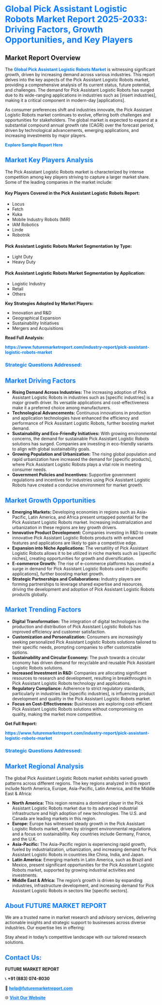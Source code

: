 <h1 style="color: #007BFF;">Global Pick Assistant Logistic Robots Market Report 2025-2033: Driving Factors, Growth Opportunities, and Key Players</h1>

<section id="overview">
<h2>Market Report Overview</h2>
<p>The <a href="https://www.futuremarketreport.com/industry-report/pick-assistant-logistic-robots-market" style="color: #007BFF; text-decoration: none;"><strong>Global Pick Assistant Logistic Robots Market</strong></a> is witnessing significant growth, driven by increasing demand across various industries. This report delves into the key aspects of the Pick Assistant Logistic Robots market, providing a comprehensive analysis of its current status, future potential, and challenges. The demand for Pick Assistant Logistic Robots has surged due to its wide-ranging applications in industries such as [insert industries], making it a critical component in modern-day [applications].</p>
<p>As consumer preferences shift and industries innovate, the Pick Assistant Logistic Robots market continues to evolve, offering both challenges and opportunities for stakeholders. The global market is expected to expand at a substantial compound annual growth rate (CAGR) over the forecast period, driven by technological advancements, emerging applications, and increasing investments by major players.</p>
</section>

<section id="overview">
<p><a href="https://www.futuremarketreport.com/request-sample/reportId=110034" style="color: #007BFF; text-decoration: none;"><strong>Explore Sample Report Here</strong></a></p>
</section>

<section id="key-players">
<h2 style="color: #007BFF;">Market Key Players Analysis</h2>
<p>The Pick Assistant Logistic Robots market is characterized by intense competition among key players striving to capture a larger market share. Some of the leading companies in the market include:</p>
<h4>Key Players Covered in the Pick Assistant Logistic Robots Report:</h4>
<ul><li>Locus</li><li>Fetch</li><li>Kuka</li><li>Mobile Industry Robots (MiR)</li><li>IAM Robotics</li><li>Linde</li><li>Robotnik</li></ul>
<h4>Pick Assistant Logistic Robots Market Segmentation by Type:</h4>
<ul><li>Light Duty</li><li>Heavy Duty</li></ul>

<h4>Pick Assistant Logistic Robots Market Segmentation by Application:</h4>
<ul><li>Logistic Industry</li><li>Retail</li><li>Others</li></ul>
<p><strong>Key Strategies Adopted by Market Players:</strong></p>
<ul>
<li>Innovation and R&D</li>
<li>Geographical Expansion</li>
<li>Sustainability Initiatives</li>
<li>Mergers and Acquisitions</li>
</ul>
</section>

<section>
<p><strong>Read Full Analysis: </strong></p><a href="https://www.futuremarketreport.com/industry-report/pick-assistant-logistic-robots-market" style="color: #007BFF; text-decoration: none;"><strong>https://www.futuremarketreport.com/industry-report/pick-assistant-logistic-robots-market</strong></a>
<h3 style="color: #007BFF;">Strategic Questions Addressed:</h3>
</section>

<section id="driving-factors">
<h2 style="color: #007BFF;">Market Driving Factors</h2>
<ul>
<li><strong>Rising Demand Across Industries:</strong> The increasing adoption of Pick Assistant Logistic Robots in industries such as [specific industries] is a major growth driver. Its versatile applications and cost-effectiveness make it a preferred choice among manufacturers.</li>
<li><strong>Technological Advancements:</strong> Continuous innovations in production and application technologies have enhanced the efficiency and performance of Pick Assistant Logistic Robots, further boosting market demand.</li>
<li><strong>Sustainability and Eco-Friendly Initiatives:</strong> With growing environmental concerns, the demand for sustainable Pick Assistant Logistic Robots solutions has surged. Companies are investing in eco-friendly variants to align with global sustainability goals.</li>
<li><strong>Growing Population and Urbanization:</strong> The rising global population and rapid urbanization have increased the demand for [specific products], where Pick Assistant Logistic Robots plays a vital role in meeting consumer needs.</li>
<li><strong>Government Policies and Incentives:</strong> Supportive government regulations and incentives for industries using Pick Assistant Logistic Robots have created a conducive environment for market growth.</li>
</ul>
</section>

<section id="growth-opportunities">
<h2 style="color: #007BFF;">Market Growth Opportunities</h2>
<ul>
<li><strong>Emerging Markets:</strong> Developing economies in regions such as Asia-Pacific, Latin America, and Africa present untapped potential for the Pick Assistant Logistic Robots market. Increasing industrialization and urbanization in these regions are key growth drivers.</li>
<li><strong>Innovative Product Development:</strong> Companies investing in R&D to create innovative Pick Assistant Logistic Robots products with enhanced features and applications are likely to gain a competitive edge.</li>
<li><strong>Expansion into Niche Applications:</strong> The versatility of Pick Assistant Logistic Robots allows it to be utilized in niche markets such as [specific niches], creating opportunities for growth and diversification.</li>
<li><strong>E-commerce Growth:</strong> The rise of e-commerce platforms has created a surge in demand for Pick Assistant Logistic Robots used in [specific applications], further boosting market growth.</li>
<li><strong>Strategic Partnerships and Collaborations:</strong> Industry players are forming partnerships to leverage shared expertise and resources, driving the development and adoption of Pick Assistant Logistic Robots products globally.</li>
</ul>
</section>

<section id="trending-factors">
<h2 style="color: #007BFF;">Market Trending Factors</h2>
<ul>
<li><strong>Digital Transformation:</strong> The integration of digital technologies in the production and distribution of Pick Assistant Logistic Robots has improved efficiency and customer satisfaction.</li>
<li><strong>Customization and Personalization:</strong> Consumers are increasingly seeking personalized Pick Assistant Logistic Robots solutions tailored to their specific needs, prompting companies to offer customizable options.</li>
<li><strong>Sustainability and Circular Economy:</strong> The push towards a circular economy has driven demand for recyclable and reusable Pick Assistant Logistic Robots solutions.</li>
<li><strong>Increased Investment in R&D:</strong> Companies are allocating significant resources to research and development, resulting in breakthroughs in Pick Assistant Logistic Robots technology and applications.</li>
<li><strong>Regulatory Compliance:</strong> Adherence to strict regulatory standards, particularly in industries like [specific industries], is influencing product development and quality in the Pick Assistant Logistic Robots market.</li>
<li><strong>Focus on Cost-Effectiveness:</strong> Businesses are exploring cost-efficient Pick Assistant Logistic Robots solutions without compromising on quality, making the market more competitive.</li>
</ul>
</section>

<section>
<p><strong>Get Full Report: </strong></p><a href="https://www.futuremarketreport.com/industry-report/pick-assistant-logistic-robots-market" style="color: #007BFF; text-decoration: none;"><strong>https://www.futuremarketreport.com/industry-report/pick-assistant-logistic-robots-market</strong></a>
<h3 style="color: #007BFF;">Strategic Questions Addressed:</h3>
</section>


<section id="regional-analysis">
<h2 style="color: #007BFF;">Market Regional Analysis</h2>
<p>The global Pick Assistant Logistic Robots market exhibits varied growth patterns across different regions. The key regions analyzed in this report include North America, Europe, Asia-Pacific, Latin America, and the Middle East & Africa:</p>
<ul>
<li><strong>North America:</strong> This region remains a dominant player in the Pick Assistant Logistic Robots market due to its advanced industrial infrastructure and high adoption of new technologies. The U.S. and Canada are leading markets in this region.</li>
<li><strong>Europe:</strong> Europe has witnessed steady growth in the Pick Assistant Logistic Robots market, driven by stringent environmental regulations and a focus on sustainability. Key countries include Germany, France, and the U.K.</li>
<li><strong>Asia-Pacific:</strong> The Asia-Pacific region is experiencing rapid growth, fueled by industrialization, urbanization, and increasing demand for Pick Assistant Logistic Robots in countries like China, India, and Japan.</li>
<li><strong>Latin America:</strong> Emerging markets in Latin America, such as Brazil and Mexico, present significant opportunities for the Pick Assistant Logistic Robots market, supported by growing industrial activities and investments.</li>
<li><strong>Middle East & Africa:</strong> The region’s growth is driven by expanding industries, infrastructure development, and increasing demand for Pick Assistant Logistic Robots in sectors like [specific sectors].</li>
</ul>
</section>

<footer>
<h2 style="color: #007BFF;">About FUTURE MARKET REPORT</h2>
<p>We are a trusted name in market research and advisory services, delivering actionable insights and strategic support to businesses across diverse industries. Our expertise lies in offering:</p>

<p>Stay ahead in today’s competitive landscape with our tailored research solutions.</p>

<h2 style="color: #007BFF;">Contact Us:</h2>
<p><strong>FUTURE MARKET REPORT</strong></p>
<p>📞 <strong>+91 (883) 074-8030</strong></p>
<p>📧 <strong><a href="mailto:help@futuremarketreport.com" style="color: #007BFF;">help@futuremarketreport.com</a></strong></p>
<p>🌐 <strong><a href="https://www.futuremarketreport.com/" style="color: #007BFF;">Visit Our Website</a></strong></p>
</footer>